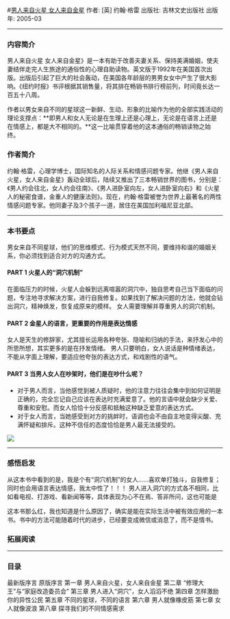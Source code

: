 #[男人来自火星 女人来自金星](https://book.douban.com/subject/1223845/)
作者:  [英] 约翰·格雷
出版社: 吉林文史出版社
出版年: 2005-03
***
### 内容简介 
男人来自火星 女人来自金星》是一本有助于改善夫妻关系、保持美满婚姻，使夫妻结伴走完人生旅途的通俗性的心理自助读物。英文版于1992年在美国首次出版。出版后引起了巨大的社会轰动，在美国各年龄层的男男女女中产生了很大影响。《纽约时报》书评根据其销售量，将其排在畅销书排行榜前列，时间竟长达一百五十八周。

作者以男女来自不同的星球这一新鲜、生动、形象的比喻作为他的全部实践活动的理论支撑点：**即男人和女人无论是在生理上还是心理上，无论是在语言上还是在情感上，都是大不相同的。**这一比喻贯穿着他的这本通俗的畅销读物之始终。

### 作者简介 
约翰·格雷，心理学博士，国际知名的人际关系和情感问题专家。他继《男人来自火星，女人来自金星》轰动全球后，陆续又推出了三本畅销世界的图书，分别是：《男人约会往北，女人约会往南》、《男人进卧室向左，女人进卧室向右》和《火星人的秘密食谱，金重人的健康法则》。现在，约翰·格雷被誉为世界上最著名的两性情感问题专家。他同妻子及3个孩子一道，居住在美国加利福尼亚北部。

***
### 本书要点
男女来自不同星球，他们的思维模式、行为模式天然不同，要维持和谐的婚姻关系，你必须找到适合对方的沟通方式。
#### PART 1 火星人的“洞穴机制”
在面临压力的时候，火星人会躲到远离喧嚣的洞穴中，独自思考自己当下面临的问题，专注地寻求解决方案，进行自我修复。如果找到了解决问题的方法，他就会钻出洞穴，精神焕发，恢复成原来的模样。
女人需要理解并尊重男人的洞穴机制。
#### PART 2 金星人的语言，更重要的作用是表达情感
女人是天生的修辞家，尤其擅长运用各种夸张、隐喻和归纳的手法，来抒发心中的所思所想，其实更多的是在抒发情绪。
男人只要明白，女人说话是种情绪表达，不能从字面上理解，要适应他夸张的表达方式，和戏剧性的语气。
#### PART 3 当男人女人在吵架时，他们是在吵什么呢？
- 对于男人而言，当他感觉到被人质疑时，他的注意力往往会集中到如何证明是正确的，完全忘记自己应该在表达时充满爱意了。他的言语中就会缺少关爱、尊重和安慰。而女人恰恰十分反感和抵触这种缺乏爱意的表达方式。
- 对于女人而言，当她感受到对方的挑衅时，语调也会不由自主地变得尖酸、充满怀疑和排斥。这种不信任的态度恰恰是男人最无法接受的。

![](./_image/2017-05-18-06-04-04.jpg)

***
### 感悟启发
从这本书中看到的是，我是个有“洞穴机制”的女人......喜欢单打独斗，自我修复；同时也会用语言表达情感，我太中性了！！！
男人进入洞穴的方式各不相同，比如看电视、打游戏、看新闻等等，具体表现为心不在焉、答非所问，这也可能是

这本书那么红，我也知道是什么原因了，确实是能在实际生活中被有效应用的一本书。书中的方法可能随着时代的进步，已经要变成微信或消息了，而不是情书。

### 拓展阅读
***
### 目录
最新版序言
原版序言
第一章 男人来自火星，女人来自金星
第二章 “修理大王”与“家庭改造委员会”
第三章 男人进入“洞穴”，女人滔滔不绝
第四章 怎样激励你的异性公民
第五章 不同的星球，不同的语言
第六章 男人就像橡皮筋
第七章 女人就像波浪
第八章 探寻我们的不同情感需求